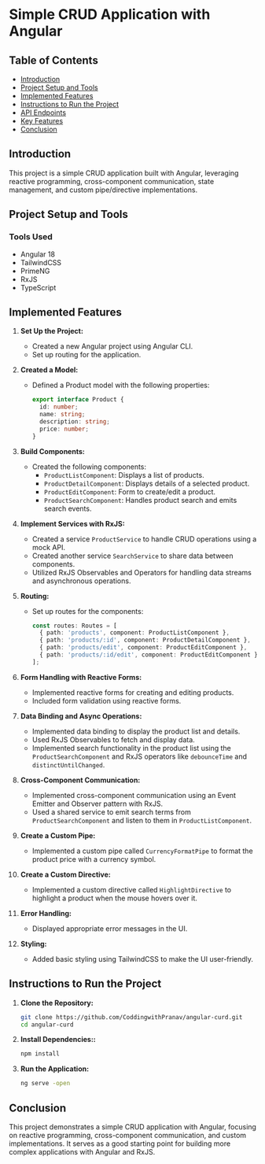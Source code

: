 # Simple CRUD Application with Angular

## Table of Contents

- [Introduction](#introduction)
- [Project Setup and Tools](#project-setup-and-tools)
- [Implemented Features](#implemented-features)
- [Instructions to Run the Project](#instructions-to-run-the-project)
- [API Endpoints](#api-endpoints)
- [Key Features](#key-features)
- [Conclusion](#conclusion)

## Introduction

This project is a simple CRUD application built with Angular, leveraging reactive programming, cross-component communication, state management, and custom pipe/directive implementations.

## Project Setup and Tools

### Tools Used

- Angular 18
- TailwindCSS
- PrimeNG
- RxJS
- TypeScript

## Implemented Features

1. **Set Up the Project:**
   - Created a new Angular project using Angular CLI.
   - Set up routing for the application.

2. **Created a Model:**
   - Defined a Product model with the following properties:
     ```typescript
     export interface Product {
       id: number;
       name: string;
       description: string;
       price: number;
     }
     ```

3. **Build Components:**
   - Created the following components:
     - `ProductListComponent`: Displays a list of products.
     - `ProductDetailComponent`: Displays details of a selected product.
     - `ProductEditComponent`: Form to create/edit a product.
     - `ProductSearchComponent`: Handles product search and emits search events.

4. **Implement Services with RxJS:**
   - Created a service `ProductService` to handle CRUD operations using a mock API.
   - Created another service `SearchService` to share data between components.
   - Utilized RxJS Observables and Operators for handling data streams and asynchronous operations.

5. **Routing:**
   - Set up routes for the components:
     ```typescript
     const routes: Routes = [
       { path: 'products', component: ProductListComponent },
       { path: 'products/:id', component: ProductDetailComponent },
       { path: 'products/edit', component: ProductEditComponent },
       { path: 'products/:id/edit', component: ProductEditComponent }
     ];
     ```

6. **Form Handling with Reactive Forms:**
   - Implemented reactive forms for creating and editing products.
   - Included form validation using reactive forms.

7. **Data Binding and Async Operations:**
   - Implemented data binding to display the product list and details.
   - Used RxJS Observables to fetch and display data.
   - Implemented search functionality in the product list using the `ProductSearchComponent` and RxJS operators like `debounceTime` and `distinctUntilChanged`.

8. **Cross-Component Communication:**
   - Implemented cross-component communication using an Event Emitter and Observer pattern with RxJS.
   - Used a shared service to emit search terms from `ProductSearchComponent` and listen to them in `ProductListComponent`.

9. **Create a Custom Pipe:**
   - Implemented a custom pipe called `CurrencyFormatPipe` to format the product price with a currency symbol.

10. **Create a Custom Directive:**
    - Implemented a custom directive called `HighlightDirective` to highlight a product when the mouse hovers over it.

11. **Error Handling:**
    - Displayed appropriate error messages in the UI.

12. **Styling:**
    - Added basic styling using TailwindCSS to make the UI user-friendly.

## Instructions to Run the Project

1. **Clone the Repository:**
   ```bash
   git clone https://github.com/CoddingwithPranav/angular-curd.git
   cd angular-curd
2. **Install Dependencies::**
   ```bash
   npm install

3. **Run the Application:**
   ```bash
   ng serve -open


## Conclusion

This project demonstrates a simple CRUD application with Angular, focusing on reactive programming, cross-component communication, and custom implementations. It serves as a good starting point for building more complex applications with Angular and RxJS.